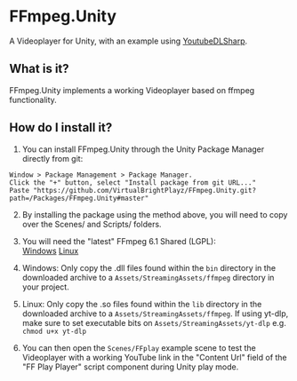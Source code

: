 # FFmpeg.Unity

A Videoplayer for Unity, with an example using [YoutubeDLSharp](https://github.com/Bluegrams/YoutubeDLSharp).

## What is it?

FFmpeg.Unity implements a working Videoplayer based on ffmpeg functionality.

## How do I install it?

1. You can install FFmpeg.Unity through the Unity Package Manager directly from git:

```
Window > Package Management > Package Manager.
Click the "+" button, select "Install package from git URL..."
Paste "https://github.com/VirtualBrightPlayz/FFmpeg.Unity.git?path=/Packages/FFmpeg.Unity#master"
```
2. By installing the package using the method above, you will need to copy over the Scenes/ and Scripts/ folders.

3. You will need the "latest" FFmpeg 6.1 Shared (LGPL):<br>
[Windows](https://github.com/BtbN/FFmpeg-Builds/releases/download/autobuild-2025-08-31-13-00/ffmpeg-n6.1.3-win64-lgpl-shared-6.1.zip)
[Linux](https://github.com/BtbN/FFmpeg-Builds/releases/download/autobuild-2025-08-31-13-00/ffmpeg-n6.1.3-linux64-lgpl-shared-6.1.tar.xz)

4. Windows: Only copy the .dll files found within the `bin` directory in the downloaded archive to a `Assets/StreamingAssets/ffmpeg` directory in your project.

5. Linux: Only copy the .so files found within the `lib` directory in the downloaded archive to a `Assets/StreamingAssets/ffmpeg`. If using yt-dlp, make sure to set executable bits on `Assets/StreamingAssets/yt-dlp` e.g. `chmod u+x yt-dlp`

6. You can then open the `Scenes/FFplay` example scene to test the Videoplayer with a working YouTube link in the "Content Url" field of the "FF Play Player" script component during Unity play mode.
